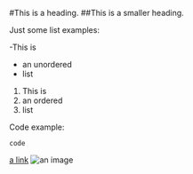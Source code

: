 #This is a heading.
##This is a smaller heading.

Just some list examples:

-This is
- an unordered
- list

1. This is
2. an ordered
3. list

Code example:
```
code
```
[a link](https://www.wikipedia.org)
![an image](https://www.wikipedia.org/wiki/Main_Page#/media/File:The_French_attempt_to_recapture_Calais_from_England_(1350).jpg)
